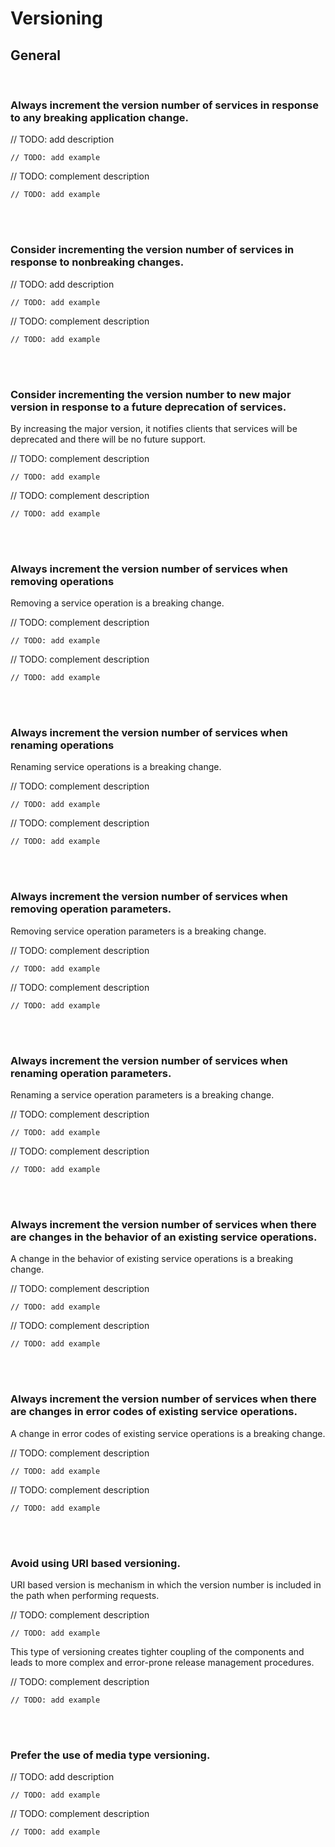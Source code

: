 # Versioning


## General
<br>


### Always increment the version number of services in response to any breaking application change.

// TODO: add description

```http
// TODO: add example
```

// TODO: complement description

```http
// TODO: add example
```

<br><br>


### Consider incrementing the version number of services in response to nonbreaking changes.

// TODO: add description

```http
// TODO: add example
```

// TODO: complement description

```http
// TODO: add example
```

<br><br>


### Consider incrementing the version number to new major version in response to a future deprecation of services.

By increasing the major version, it notifies clients that services will be deprecated and there will be no future support.

// TODO: complement description

```http
// TODO: add example
```

// TODO: complement description

```http
// TODO: add example
```

<br><br>


### Always increment the version number of services when removing operations

Removing a service operation is a breaking change.

// TODO: complement description

```http
// TODO: add example
```

// TODO: complement description

```http
// TODO: add example
```

<br><br>


### Always increment the version number of services when renaming operations

Renaming service operations is a breaking change.

// TODO: complement description

```http
// TODO: add example
```

// TODO: complement description

```http
// TODO: add example
```

<br><br>


### Always increment the version number of services when removing operation parameters.

Removing service operation parameters is a breaking change.

// TODO: complement description

```http
// TODO: add example
```

// TODO: complement description

```http
// TODO: add example
```

<br><br>


### Always increment the version number of services when renaming operation parameters.

Renaming a service operation parameters is a breaking change.

// TODO: complement description

```http
// TODO: add example
```

// TODO: complement description

```http
// TODO: add example
```

<br><br>


### Always increment the version number of services when there are changes in the behavior of an existing service operations.

A change in the behavior of existing service operations is a breaking change.

// TODO: complement description

```http
// TODO: add example
```

// TODO: complement description

```http
// TODO: add example
```

<br><br>


### Always increment the version number of services when there are changes in error codes of existing service operations.

A change in error codes of existing service operations is a breaking change.

// TODO: complement description

```http
// TODO: add example
```

// TODO: complement description

```http
// TODO: add example
```

<br><br>


### Avoid using URI based versioning.

URI based version is mechanism in which the version number is included in the path when performing requests.

// TODO: complement description

```http
// TODO: add example
```

This type of versioning creates tighter coupling of the components and leads to more complex and error-prone release management procedures.

// TODO: complement description

```http
// TODO: add example
```

<br><br>


### Prefer the use of media type versioning.

// TODO: add description

```http
// TODO: add example
```

// TODO: complement description

```http
// TODO: add example
```

<br><br>